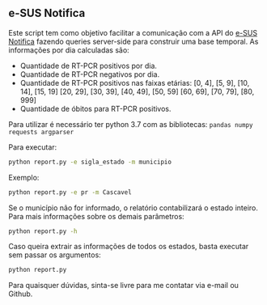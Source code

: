 ## e-SUS Notifica


Este script tem como objetivo facilitar a comunicação com a API do [e-SUS Notifica](https://opendatasus.saude.gov.br/dataset/casos-nacionais/resource/30c7902e-fe02-4986-b69d-906ca4c2ec36) fazendo queries server-side para construir uma base temporal.
As informações por dia calculadas são:
- Quantidade de RT-PCR positivos por dia.
- Quantidade de RT-PCR negativos por dia.
- Quantidade de RT-PCR positivos nas faixas etárias:
    [0, 4], [5, 9], [10, 14], [15, 19]
    [20, 29], [30, 39], [40, 49], [50, 59]
    [60, 69], [70, 79], [80, 999]
- Quantidade de óbitos para RT-PCR positivos.


Para utilizar é necessário ter python 3.7 com as bibliotecas: 
`pandas numpy requests argparser`

Para executar:
```bash
python report.py -e sigla_estado -m municipio
```
Exemplo:
```bash
python report.py -e pr -m Cascavel
```
Se o município não for informado, o relatório contabilizará o estado inteiro. Para mais informações sobre os demais parâmetros:
```bash
python report.py -h
```

Caso queira extrair as informações de todos os estados, basta executar sem passar os argumentos:
```bash
python report.py
```
Para quaisquer dúvidas, sinta-se livre para me contatar via e-mail ou Github.